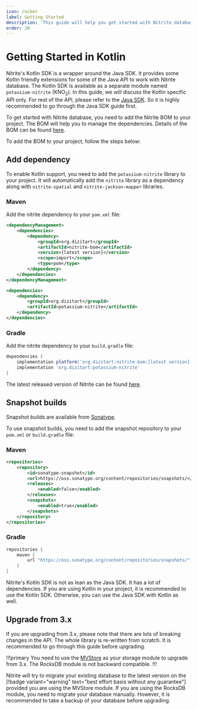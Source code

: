 ```yaml
---
icon: rocket
label: Getting Started
description: 'This guide will help you get started with Nitrite database. It will show you how to create a database, create a collection, insert documents, and query documents.'
order: 20
---
```


# Getting Started in Kotlin

Nitrite's Kotlin SDK is a wrapper around the Java SDK. It provides some Kotlin friendly extensions for some of the Java API to work with Nitrite database. The Kotlin SDK is available as a separate module named `potassium-nitrite` (KNO<sub>2</sub>). In this guide, we will discuss the Kotlin specific API only. For rest of the API, please refer to the [Java SDK](../java-sdk/getting-started.md). So it is highly recommended to go through the Java SDK guide first.

To get started with Nitrite database, you need to add the Nitrite BOM to your project. The BOM will help you to manage the dependencies. Details of the BOM can be found [here](../java-sdk/modules/module-system.md#nitrite-bill-of-materials).

To add the BOM to your project, follow the steps below:

## Add dependency

To enable Kotlin support, you need to add the `potassium-nitrite` library to your project. It will automatically add the `nitrite` library as a dependency along with `nitrite-spatial` and `nitrite-jackson-mapper` libraries.

### Maven

Add the nitrite dependency to your `pom.xml` file:

```xml
<dependencyManagement>
    <dependencies>
        <dependency>
            <groupId>org.dizitart</groupId>
            <artifactId>nitrite-bom</artifactId>
            <version>[latest version]</version>
            <scope>import</scope>
            <type>pom</type>
        </dependency>
    </dependencies>
</dependencyManagement>

<dependencies>
    <dependency>
        <groupId>org.dizitart</groupId>
        <artifactId>potassium-nitrite</artifactId>
    </dependency>
</dependencies>
```

### Gradle

Add the nitrite dependency to your `build.gradle` file:

```groovy
dependencies {
    implementation platform('org.dizitart:nitrite-bom:[latest version]')
    implementation 'org.dizitart:potassium-nitrite'
}
```

The latest released version of Nitrite can be found [here](https://mvnrepository.com/artifact/org.dizitart/potassium-nitrite).


## Snapshot builds

Snapshot builds are available from [Sonatype](https://oss.sonatype.org/content/repositories/snapshots/org/dizitart/nitrite-bom/).

To use snapshot builds, you need to add the snapshot repository to your `pom.xml` or `build.gradle` file:

### Maven

```xml
<repositories>
    <repository>
        <id>sonatype-snapshot</id>
        <url>https://oss.sonatype.org/content/repositories/snapshots/</url>
        <releases>
            <enabled>false</enabled>
        </releases>
        <snapshots>
            <enabled>true</enabled>
        </snapshots>
    </repository>
</repositories>
```

### Gradle

```groovy
repositories {
    maven {
        url "https://oss.sonatype.org/content/repositories/snapshots/"
    }
}
```

Nitrite's Kotlin SDK is not as lean as the Java SDK. It has a lot of dependencies. If you are using Kotlin in your project, it is recommended to use the Kotlin SDK. Otherwise, you can use the Java SDK with Kotlin as well.

## Upgrade from 3.x

If you are upgrading from 3.x, please note that there are lots of breaking changes in the API. The whole library is re-written from scratch. It is recommended to go through this guide before upgrading. 

!!!primary
You need to use the [MVStore](../java-sdk/modules/store-modules/mvstore.md) as your storage module to upgrade from 3.x. The RocksDB module is not backward compatible.
!!!

Nitrite will try to migrate your existing database to the latest version on the [!badge variant="warning" text="best effort basis without any guarantee"] provided you are using the MVStore module. If you are using the RocksDB module, you need to migrate your database manually. However, it is recommended to take a backup of your database before upgrading.
